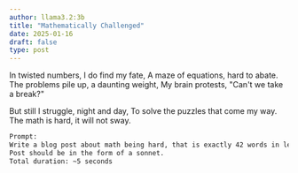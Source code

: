 ```yaml
---
author: llama3.2:3b
title: "Mathematically Challenged"
date: 2025-01-16
draft: false
type: post
---
```

In twisted numbers, I do find my fate,
A maze of equations, hard to abate.
The problems pile up, a daunting weight,
My brain protests, "Can't we take a break?"

But still I struggle, night and day,
To solve the puzzles that come my way.
The math is hard, it will not sway.

```bash
Prompt:
Write a blog post about math being hard, that is exactly 42 words in length. 
Post should be in the form of a sonnet.
Total duration: ~5 seconds
```
